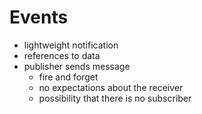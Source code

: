 # Events

- lightweight notification
- references to data
- publisher sends message
  - fire and forget
  - no expectations about the receiver
  - possibility that there is no subscriber 
